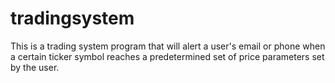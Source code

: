 # tradingsystem
This is a trading system program that will alert a user's email or phone when a certain ticker symbol reaches a predetermined set of price parameters set by the user.
